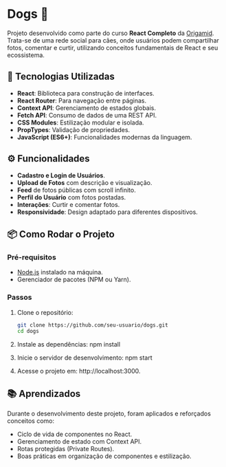 # Dogs 🐾

Projeto desenvolvido como parte do curso **React Completo** da [Origamid](https://www.origamid.com/). Trata-se de uma rede social para cães, onde usuários podem compartilhar fotos, comentar e curtir, utilizando conceitos fundamentais de React e seu ecossistema.

## 🚀 Tecnologias Utilizadas

- **React**: Biblioteca para construção de interfaces.
- **React Router**: Para navegação entre páginas.
- **Context API**: Gerenciamento de estados globais.
- **Fetch API**: Consumo de dados de uma REST API.
- **CSS Modules**: Estilização modular e isolada.
- **PropTypes**: Validação de propriedades.
- **JavaScript (ES6+)**: Funcionalidades modernas da linguagem.

## ⚙️ Funcionalidades

- **Cadastro e Login de Usuários**.
- **Upload de Fotos** com descrição e visualização.
- **Feed** de fotos públicas com scroll infinito.
- **Perfil do Usuário** com fotos postadas.
- **Interações**: Curtir e comentar fotos.
- **Responsividade**: Design adaptado para diferentes dispositivos.

## 📦 Como Rodar o Projeto

### Pré-requisitos

- [Node.js](https://nodejs.org/) instalado na máquina.
- Gerenciador de pacotes (NPM ou Yarn).

### Passos

1. Clone o repositório:
   ```bash
   git clone https://github.com/seu-usuario/dogs.git
   cd dogs

2. Instale as dependências:
  npm install

3. Inicie o servidor de desenvolvimento:
   npm start
   
5. Acesse o projeto em: http://localhost:3000.

## 📚 Aprendizados
  Durante o desenvolvimento deste projeto, foram aplicados e reforçados conceitos como:

- Ciclo de vida de componentes no React.
- Gerenciamento de estado com Context API.
- Rotas protegidas (Private Routes).
- Boas práticas em organização de componentes e estilização.
